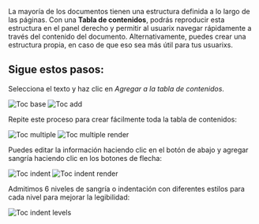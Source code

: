 La mayoría de los documentos tienen una estructura definida a lo largo de las páginas. Con una **Tabla de contenidos**, podrás reproducir esta estructura en el panel derecho y permitir al usuarix navegar rápidamente a través del contenido del documento. Alternativamente, puedes crear una estructura propia, en caso de que eso sea más útil para tus usuarixs.

## Sigue estos pasos:
Selecciona el texto y haz clic en _Agregar a la tabla de contenidos_.

![Toc base](http://huridocs.github.io/uwazi-assets/wiki/screenshots/toc-base.png)
![Toc add](http://huridocs.github.io/uwazi-assets/wiki/screenshots/toc-add.png)

Repite este proceso para crear fácilmente toda la tabla de contenidos:

![Toc multiple](http://huridocs.github.io/uwazi-assets/wiki/screenshots/toc-multiple.png)
![Toc multiple render](http://huridocs.github.io/uwazi-assets/wiki/screenshots/toc-multiple-render.png)

Puedes editar la información haciendo clic en el botón de abajo y agregar sangría haciendo clic en los botones de flecha:

![Toc indent](http://huridocs.github.io/uwazi-assets/wiki/screenshots/toc-indent.png)
![Toc indent render](http://huridocs.github.io/uwazi-assets/wiki/screenshots/toc-indent-render.png)

Admitimos 6 niveles de sangría o indentación con diferentes estilos para cada nivel para mejorar la legibilidad:

![Toc indent levels](http://huridocs.github.io/uwazi-assets/wiki/screenshots/toc-indent-levels.png)